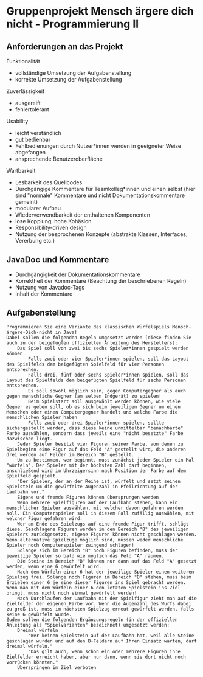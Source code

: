 # Gruppenprojekt Mensch ärgere dich nicht - Programmierung II

## Anforderungen an das Projekt
Funktionalität
  -  vollständige Umsetzung der Aufgabenstellung
  -  korrekte Umsetzung der Aufgabenstellung

Zuverlässigkeit
   - ausgereift
   - fehlertolerant

Usability
  -  leicht verständlich
  -  gut bedienbar
  -  Fehlbedienungen durch Nutzer*innen werden in geeigneter Weise abgefangen
  -  ansprechende Benutzeroberfläche

Wartbarkeit
  -  Lesbarkeit des Quellcodes
  -  Durchgängige Kommentare für Teamkolleg*innen und einen selbst (hier sind "normale" Kommentare und nicht Dokumentationskommentare gemeint)
  -  modularer Aufbau
  -  Wiederverwendbarkeit der enthaltenen Komponenten
  -  lose Kopplung, hohe Kohäsion
  -  Responsibility-driven design
  -  Nutzung der besprochenen Konzepte (abstrakte Klassen, Interfaces, Vererbung etc.)
  
  ## JavaDoc und Kommentare
  -   Durchgängigkeit der Dokumentationskommentare
  -  Korrektheit der Kommentare (Beachtung der beschriebenen Regeln)
  -  Nutzung von Javadoc-Tags
  -  Inhalt der Kommentare

## Aufgabenstellung

    Programmieren Sie eine Variante des klassischen Würfelspiels Mensch-ärgere-Dich-nicht in Java! 
    Dabei sollen die folgenden Regeln umgesetzt werden (diese finden Sie auch in der beigefügten offiziellen Anleitung des Herstellers):
        Das Spiel soll von zwei bis sechs Spieler*innen gespielt werden können.
            Falls zwei oder vier Spieler*innen spielen, soll das Layout des Spielfelds dem beigefügten Spielfeld für vier Personen entsprechen.
            Falls drei, fünf oder sechs Spieler*innen spielen, soll das Layout des Spielfelds dem beigefügten Spielfeld für sechs Personen entsprechen. 
            Es soll sowohl möglich sein, gegen Computergegner als auch gegen menschliche Gegner (am selben Endgerät) zu spielen!
            Beim Spielstart soll ausgewählt werden können, wie viele Gegner es geben soll, ob es sich beim jeweiligen Gegner um einen Menschen oder einen Computergegner handelt und welche Farbe die menschlichen Spieler haben
            Falls zwei oder drei Spieler*innen spielen, sollte sichergestellt werden, dass diese keine unmittelbar "benachbarte" Farbe auswählen, sondern dass jeweils eine "nicht besetzte" Farbe dazwischen liegt.
        Jeder Spieler besitzt vier Figuren seiner Farbe, von denen zu Spielbeginn eine Figur auf das Feld "A" gestellt wird, die anderen drei werden auf Felder im Bereich "B" gestellt.
        Um zu bestimmen, wer beginnt, muss zunächst jeder Spieler ein Mal "würfeln". Der Spieler mit der höchsten Zahl darf beginnen, anschließend wird im Uhrzeigersinn nach Position der Farbe auf dem Spielfeld gespielt.
        "Der Spieler, der an der Reihe ist, würfelt und setzt seinen Spielstein um die gewürfelte Augenzahl in Pfeilrichtung auf der Laufbahn vor."
        Eigene und fremde Figuren können übersprungen werden
        Wenn mehrere Spielfiguren auf der Laufbahn stehen, kann ein menschlicher Spieler auswählen, mit welcher davon gefahren werden soll. Ein Computerspieler soll in diesem Fall zufällig auswählen, mit welcher Figur gefahren wird.
        Wer am Ende des Spielzugs auf eine fremde Figur trifft, schlägt diese. Geschlagene Figuren werden in den Bereich "B" des jeweiligen Spielers zurückgesetzt, eigene Figuren können nicht geschlagen werden. Wenn alternative Spielzüge möglich sind, müssen weder menschliche Spieler noch Computerspieler zwingend schlagen!
        Solange sich im Bereich "B" noch Figuren befinden, muss der jeweilige Spieler so bald wie möglich das Feld "A" räumen.
        Die Steine im Bereich "B" können nur dann auf das Feld "A" gesetzt werden, wenn eine 6 gewürfelt wird.
        Nach dem Würfeln einer 6 hat der jeweilige Spieler einen weiteren Spielzug frei. Solange noch Figuren im Bereich "B" stehen, muss beim Erzielen einer 6 je eine dieser Figuren ins Spiel gebracht werden. Wenn man mit dem Würfeln einer 6 den letzten Spielstein ins Ziel bringt, muss nicht noch einmal gewürfelt werden!
        Nach Durchlaufen der Laufbahn mit der Spielfigur zieht man auf die Zielfelder der eigenen Farbe vor. Wenn die Augenzahl des Wurfs dabei zu groß ist, muss im nächsten Spielzug erneut gewürfelt werden, falls keine 6 gewürfelt wurde.
    Zudem sollen die folgenden Ergänzungsregeln (in der offiziellen Anleitung als "Spielvarianten" bezeichnet) umgesetzt werden: 
        Dreimal würfeln 
            "Wer keinen Spielstein auf der Laufbahn hat, weil alle Steine geschlagen wurden und auf den B-Feldern auf Ihren Einsatz warten, darf dreimal würfeln."
            "Das gilt auch, wenn schon ein oder mehrere Figuren ihre Zielfelder erreicht haben, aber nur dann, wenn sie dort nicht noch vorrücken könnten."
        Überspringen im Ziel verboten
